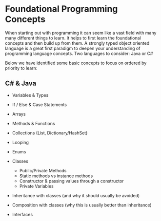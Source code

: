 # Foundational Programming Concepts

When starting out with programming it can seem like a vast field with many many different things to learn. It helps to first learn the foundational concepts and then build up from them. A strongly typed object oriented language is a great first paradigm to deepen your understanding of programming language concepts. Two languages to consider: Java or C# 

Below we have identified some basic concepts to focus on ordered by priority to learn:

## C# & Java

* Variables & Types
* If / Else & Case Statements
* Arrays
* Methods & Functions
* Collections (List, Dictionary/HashSet)
* Looping
* Enums
* Classes
	* Public/Private Methods
	* Static methods vs instance methods
	* Constructor & passing values through a constructor
	* Private Variables

* Inheritance with classes (and why it should usually be avoided)
* Composition with classes (why this is usually better than inheritance)  
* Interfaces
